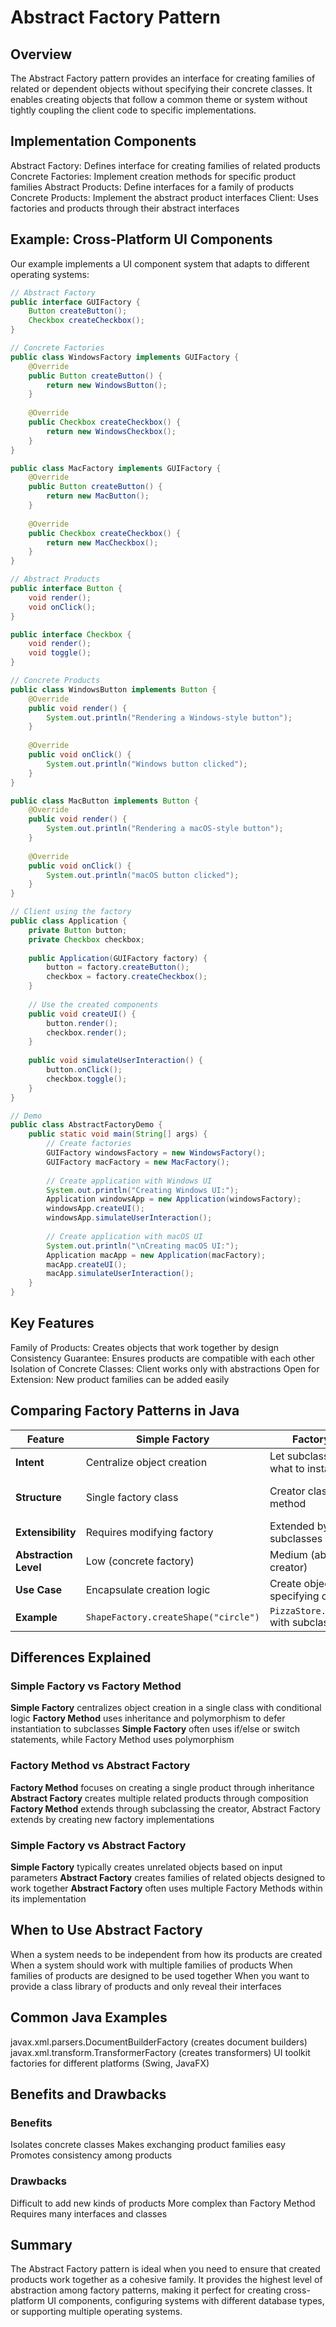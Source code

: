 # Abstract Factory Pattern
## Overview
The Abstract Factory pattern provides an interface for creating families of related or dependent objects without specifying their concrete classes. It enables creating objects that follow a common theme or system without tightly coupling the client code to specific implementations.

## Implementation Components
Abstract Factory: Defines interface for creating families of related products
Concrete Factories: Implement creation methods for specific product families
Abstract Products: Define interfaces for a family of products
Concrete Products: Implement the abstract product interfaces
Client: Uses factories and products through their abstract interfaces

## Example: Cross-Platform UI Components
Our example implements a UI component system that adapts to different operating systems:

```java
// Abstract Factory
public interface GUIFactory {
    Button createButton();
    Checkbox createCheckbox();
}

// Concrete Factories
public class WindowsFactory implements GUIFactory {
    @Override
    public Button createButton() {
        return new WindowsButton();
    }
    
    @Override
    public Checkbox createCheckbox() {
        return new WindowsCheckbox();
    }
}

public class MacFactory implements GUIFactory {
    @Override
    public Button createButton() {
        return new MacButton();
    }
    
    @Override
    public Checkbox createCheckbox() {
        return new MacCheckbox();
    }
}

// Abstract Products
public interface Button {
    void render();
    void onClick();
}

public interface Checkbox {
    void render();
    void toggle();
}

// Concrete Products
public class WindowsButton implements Button {
    @Override
    public void render() {
        System.out.println("Rendering a Windows-style button");
    }
    
    @Override
    public void onClick() {
        System.out.println("Windows button clicked");
    }
}

public class MacButton implements Button {
    @Override
    public void render() {
        System.out.println("Rendering a macOS-style button");
    }
    
    @Override
    public void onClick() {
        System.out.println("macOS button clicked");
    }
}

// Client using the factory
public class Application {
    private Button button;
    private Checkbox checkbox;
    
    public Application(GUIFactory factory) {
        button = factory.createButton();
        checkbox = factory.createCheckbox();
    }
    
    // Use the created components
    public void createUI() {
        button.render();
        checkbox.render();
    }
    
    public void simulateUserInteraction() {
        button.onClick();
        checkbox.toggle();
    }
}

// Demo
public class AbstractFactoryDemo {
    public static void main(String[] args) {
        // Create factories
        GUIFactory windowsFactory = new WindowsFactory();
        GUIFactory macFactory = new MacFactory();
        
        // Create application with Windows UI
        System.out.println("Creating Windows UI:");
        Application windowsApp = new Application(windowsFactory);
        windowsApp.createUI();
        windowsApp.simulateUserInteraction();
        
        // Create application with macOS UI
        System.out.println("\nCreating macOS UI:");
        Application macApp = new Application(macFactory);
        macApp.createUI();
        macApp.simulateUserInteraction();
    }
}
```

## Key Features
Family of Products: Creates objects that work together by design
Consistency Guarantee: Ensures products are compatible with each other
Isolation of Concrete Classes: Client works only with abstractions
Open for Extension: New product families can be added easily

## Comparing Factory Patterns in Java

| Feature | Simple Factory | Factory Method | Abstract Factory |
|---------|---------------|----------------|------------------|
| **Intent** | Centralize object creation | Let subclasses decide what to instantiate | Create families of related objects |
| **Structure** | Single factory class | Creator class with factory method | Multiple factory classes with multiple creation methods |
| **Extensibility** | Requires modifying factory | Extended by creating new subclasses | Extended by creating new factories and products |
| **Abstraction Level** | Low (concrete factory) | Medium (abstract creator) | High (abstract factory and products) |
| **Use Case** | Encapsulate creation logic | Create objects without specifying class | Create themed object families |
| **Example** | `ShapeFactory.createShape("circle")` | `PizzaStore.createPizza()` with subclasses | `GUIFactory.createButton()` and `createCheckbox()` |

## Differences Explained
### Simple Factory vs Factory Method
**Simple Factory** centralizes object creation in a single class with conditional logic
**Factory Method** uses inheritance and polymorphism to defer instantiation to subclasses
**Simple Factory** often uses if/else or switch statements, while Factory Method uses polymorphism

### Factory Method vs Abstract Factory
**Factory Method** focuses on creating a single product through inheritance
**Abstract Factory** creates multiple related products through composition
**Factory Method** extends through subclassing the creator, Abstract Factory extends by creating new factory implementations

### Simple Factory vs Abstract Factory
**Simple Factory** typically creates unrelated objects based on input parameters
**Abstract Factory** creates families of related objects designed to work together
**Abstract Factory** often uses multiple Factory Methods within its implementation

## When to Use Abstract Factory
When a system needs to be independent from how its products are created
When a system should work with multiple families of products
When families of products are designed to be used together
When you want to provide a class library of products and only reveal their interfaces

## Common Java Examples
javax.xml.parsers.DocumentBuilderFactory (creates document builders)
javax.xml.transform.TransformerFactory (creates transformers)
UI toolkit factories for different platforms (Swing, JavaFX)

## Benefits and Drawbacks
### Benefits
Isolates concrete classes
Makes exchanging product families easy
Promotes consistency among products
### Drawbacks
Difficult to add new kinds of products
More complex than Factory Method
Requires many interfaces and classes

## Summary
The Abstract Factory pattern is ideal when you need to ensure that created products work together as a cohesive family. It provides the highest level of abstraction among factory patterns, making it perfect for creating cross-platform UI components, configuring systems with different database types, or supporting multiple operating systems.